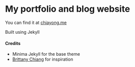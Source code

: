 # My portfolio and blog website 
You can find it at [chiayong.me](http://www.chiayong.me)

Built using Jekyll

#### Credits 
- Minima Jekyll for the base theme 
- [Brittany Chiang](http://brittanychiang.com/) for inspiration

